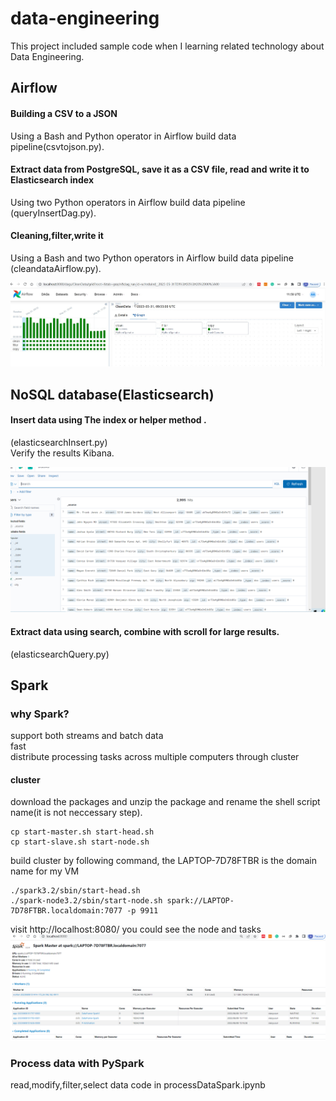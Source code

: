 # data-engineering

This project included sample code when I learning related technology about Data Engineering.
## Airflow
####  Building a CSV to a JSON  
Using a Bash and Python operator in Airflow build data pipeline(csvtojson.py).

####  Extract data from PostgreSQL, save it as a CSV file, read and write it to  Elasticsearch index
Using  two Python operators in Airflow build data pipeline (queryInsertDag.py).

#### Cleaning,filter,write it

Using a Bash and two Python operators in Airflow build data pipeline (cleandataAirflow.py).

![cleandataAirflow](https://github.com/XiaoyuSun-hub/data-engineering/blob/master/pic/airflow_cleandata.jpg)


## NoSQL database(Elasticsearch) 
#### Insert data using The index or helper method .
(elasticsearchInsert.py)  
Verify the results Kibana.

![Kibana](https://github.com/XiaoyuSun-hub/data-engineering/blob/master/pic/elastic_kibanna.png)


#### Extract data using search, combine with scroll for large results.
 (elasticsearchQuery.py)
 
##  Spark
### why Spark?
support both streams and batch data  
fast   
distribute processing tasks across multiple computers through cluster  



#### cluster
download the packages and unzip the package and rename the shell script name(it is not neccessary step).
```
cp start-master.sh start-head.sh
cp start-slave.sh start-node.sh
```

build cluster by following command, the LAPTOP-7D78FTBR is the domain name for my VM
```
./spark3.2/sbin/start-head.sh
./spark-node3.2/sbin/start-node.sh spark://LAPTOP-7D78FTBR.localdomain:7077 -p 9911
```
visit http://localhost:8080/  you could see the node and tasks  
![Cluster](https://github.com/XiaoyuSun-hub/data-engineering/blob/master/pic/spark_cluster.png)

### Process data with PySpark
read,modify,filter,select data
code in processDataSpark.ipynb









